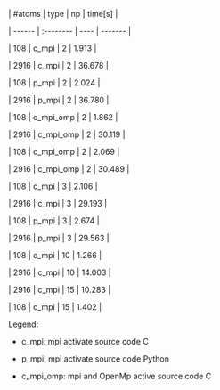| #atoms | type      | np   | time[s] |

| ------ | :-------- | ---- | ------- |

| 108    | c_mpi     | 2    | 1.913   |

| 2916   | c_mpi     | 2    | 36.678  |

| 108    | p_mpi     | 2    | 2.024   |

| 2916   | p_mpi     | 2    | 36.780  |

| 108    | c_mpi_omp | 2    | 1.862   |

| 2916   | c_mpi_omp | 2    | 30.119  |

| 108    | c_mpi_omp | 2    | 2.069   |

| 2916   | c_mpi_omp | 2    | 30.489  |

| 108    | c_mpi     | 3    | 2.106   |

| 2916   | c_mpi     | 3    | 29.193  |

| 108    | p_mpi     | 3    | 2.674   |

| 2916   | p_mpi     | 3    | 29.563  |

| 108    | c_mpi     | 10   | 1.266   |

| 2916   | c_mpi     | 10   | 14.003  |

| 2916   | c_mpi     | 15   | 10.283  |

| 108    | c_mpi     | 15   | 1.402   |


Legend: 


-  c_mpi: mpi activate source code C

- p_mpi: mpi activate source code Python

- c_mpi_omp: mpi and OpenMp active source code C

